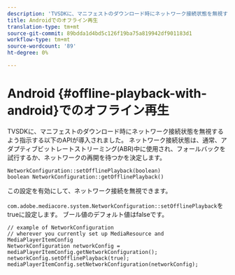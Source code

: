 ```yaml
---
description: 'TVSDKに、マニフェストのダウンロード時にネットワーク接続状態を無視するよう指示する新しいAPIが導入されました。 '
title: Androidでのオフライン再生
translation-type: tm+mt
source-git-commit: 89bdda1d4bd5c126f19ba75a819942df901183d1
workflow-type: tm+mt
source-wordcount: '89'
ht-degree: 0%

---
```



# Android {#offline-playback-with-android}でのオフライン再生

TVSDKに、マニフェストのダウンロード時にネットワーク接続状態を無視するよう指示する以下のAPIが導入されました。 ネットワーク接続状態は、通常、アダプティブビットレートストリーミング(ABR)中に使用され、フォールバックを試行するか、ネットワークの再開を待つかを決定します。

```
NetworkConfiguration::setOfflinePlayback(boolean)
boolean NetworkConfiguration::getOfflinePlayback()
```

この設定を有効にして、ネットワーク接続を無視できます。

`com.adobe.mediacore.system.NetworkConfiguration::setOfflinePlayback`をtrueに設定します。 ブール値のデフォルト値はfalseです。

```
// example of NetworkConfiguration
// wherever you currently set up MediaResource and MediaPlayerItemConfig
NetworkConfiguration networkConfig = mediaPlayerItemConfig.getNetworkConfiguration();
networkConfig.setOfflinePlayback(true);
mediaPlayerItemConfig.setNetworkConfiguration(networkConfig);
```
